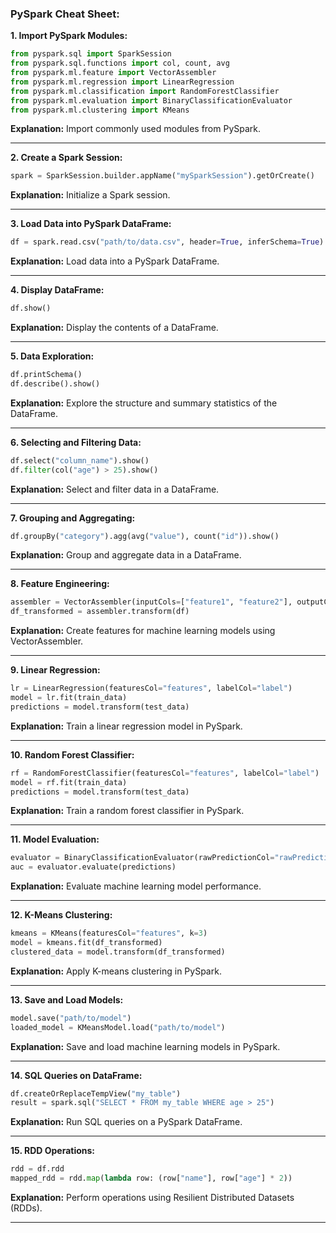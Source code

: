 ### **PySpark Cheat Sheet:**

**1. Import PySpark Modules:**
```python
from pyspark.sql import SparkSession
from pyspark.sql.functions import col, count, avg
from pyspark.ml.feature import VectorAssembler
from pyspark.ml.regression import LinearRegression
from pyspark.ml.classification import RandomForestClassifier
from pyspark.ml.evaluation import BinaryClassificationEvaluator
from pyspark.ml.clustering import KMeans
```
**Explanation:** Import commonly used modules from PySpark.

---

**2. Create a Spark Session:**
```python
spark = SparkSession.builder.appName("mySparkSession").getOrCreate()
```
**Explanation:** Initialize a Spark session.

---

**3. Load Data into PySpark DataFrame:**
```python
df = spark.read.csv("path/to/data.csv", header=True, inferSchema=True)
```
**Explanation:** Load data into a PySpark DataFrame.

---

**4. Display DataFrame:**
```python
df.show()
```
**Explanation:** Display the contents of a DataFrame.

---

**5. Data Exploration:**
```python
df.printSchema()
df.describe().show()
```
**Explanation:** Explore the structure and summary statistics of the DataFrame.

---

**6. Selecting and Filtering Data:**
```python
df.select("column_name").show()
df.filter(col("age") > 25).show()
```
**Explanation:** Select and filter data in a DataFrame.

---

**7. Grouping and Aggregating:**
```python
df.groupBy("category").agg(avg("value"), count("id")).show()
```
**Explanation:** Group and aggregate data in a DataFrame.

---

**8. Feature Engineering:**
```python
assembler = VectorAssembler(inputCols=["feature1", "feature2"], outputCol="features")
df_transformed = assembler.transform(df)
```
**Explanation:** Create features for machine learning models using VectorAssembler.

---

**9. Linear Regression:**
```python
lr = LinearRegression(featuresCol="features", labelCol="label")
model = lr.fit(train_data)
predictions = model.transform(test_data)
```
**Explanation:** Train a linear regression model in PySpark.

---

**10. Random Forest Classifier:**
```python
rf = RandomForestClassifier(featuresCol="features", labelCol="label")
model = rf.fit(train_data)
predictions = model.transform(test_data)
```
**Explanation:** Train a random forest classifier in PySpark.

---

**11. Model Evaluation:**
```python
evaluator = BinaryClassificationEvaluator(rawPredictionCol="rawPrediction", labelCol="label")
auc = evaluator.evaluate(predictions)
```
**Explanation:** Evaluate machine learning model performance.

---

**12. K-Means Clustering:**
```python
kmeans = KMeans(featuresCol="features", k=3)
model = kmeans.fit(df_transformed)
clustered_data = model.transform(df_transformed)
```
**Explanation:** Apply K-means clustering in PySpark.

---

**13. Save and Load Models:**
```python
model.save("path/to/model")
loaded_model = KMeansModel.load("path/to/model")
```
**Explanation:** Save and load machine learning models in PySpark.

---

**14. SQL Queries on DataFrame:**
```python
df.createOrReplaceTempView("my_table")
result = spark.sql("SELECT * FROM my_table WHERE age > 25")
```
**Explanation:** Run SQL queries on a PySpark DataFrame.

---

**15. RDD Operations:**
```python
rdd = df.rdd
mapped_rdd = rdd.map(lambda row: (row["name"], row["age"] * 2))
```
**Explanation:** Perform operations using Resilient Distributed Datasets (RDDs).

---


